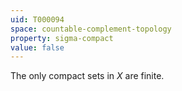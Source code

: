 ```yaml
---
uid: T000094
space: countable-complement-topology
property: sigma-compact
value: false
---
```

The only compact sets  in $X$ are finite.

